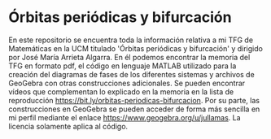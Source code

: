 # Órbitas periódicas y bifurcación
En este repositorio se encuentra toda la información relativa a mi TFG de Matemáticas en la UCM titulado 'Órbitas periódicas y bifurcación' y dirigido por José María Arrieta Algarra. En él podemos encontrar la memoria del TFG en formato pdf, el código en lenguaje MATLAB utilizado para la creación del diagramas de fases de los diferentes sistemas y archivos de GeoGebra con otras construcciones adicionales. Se pueden encontrar vídeos que complementan lo explicado en la memoria en la lista de reproducción https://bit.ly/orbitas-periodicas-bifurcacion. Por su parte, las construcciones en GeoGebra se pueden acceder de forma más sencilla en mi perfil mediante el enlace https://www.geogebra.org/u/jullamas. La licencia solamente aplica al código.
